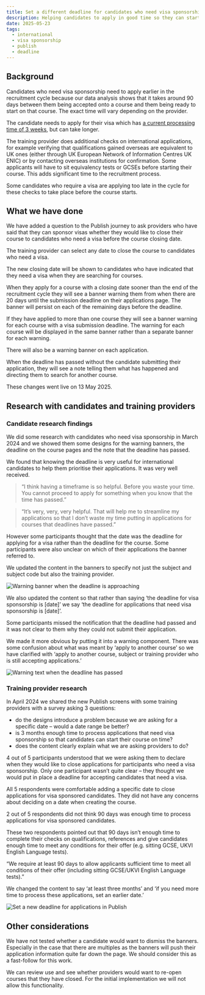 ```yaml
---
title: Set a different deadline for candidates who need visa sponsorship
description: Helping candidates to apply in good time so they can start their course on time.
date: 2025-05-23
tags:
  - international
  - visa sponsorship
  - publish
  - deadline
---
```


## Background

Candidates who need visa sponsorship need to apply earlier in the recruitment cycle because our data analysis shows that it takes around 90 days between them being accepted onto a course and them being ready to start on that course. The exact time will vary depending on the provider.

The candidate needs to apply for their visa which has [a current processing time of 3 weeks](https://www.gov.uk/guidance/visa-processing-times-applications-outside-the-uk#current-processing-times), but can take longer.  

The training provider does additional checks on international applications, for example verifying that qualifications gained overseas are equivalent to UK ones (either through UK European Network of Information Centres UK ENIC) or by contacting overseas institutions for confirmation. Some applicants will have to sit equivalency tests or GCSEs before starting their course. This adds significant time to the recruitment process.

Some candidates who require a visa are applying too late in the cycle for these checks to take place before the course starts.

## What we have done

We have added a question to the Publish journey to ask providers who have said that they can sponsor visas whether they would like to close their course to candidates who need a visa before the course closing date.  

The training provider can select any date to close the course to candidates who need a visa.  

The new closing date will be shown to candidates who have indicated that they need a visa when they are searching for courses.

When they apply for a course with a closing date sooner than the end of the recruitment cycle they will see a banner warning them from when there are 20 days until the submission deadline on their applications page. The banner will persist on each of the remaining days before the deadline.

If they have applied to more than one course they will see a banner warning for each course with a visa submission deadline. The warning for each course will be displayed in the same banner rather than a separate banner for each warning.

There will also be a warning banner on each application.

When the deadline has passed without the candidate submitting their application, they will see a note telling them what has happened and directing them to search for another course.

These changes went live on 13 May 2025.

## Research with candidates and training providers

### Candidate research findings

We did some research with candidates who need visa sponsorship in March 2024 and we showed them some designs for the warning banners, the deadline on the course pages and the note that the deadline has passed.

We found that knowing the deadline is very useful for international candidates to help them prioritise their applications. It was very well received.

>“I think having a timeframe is so helpful. Before you waste your time. You cannot proceed to apply for something when you know that the time has passed.”

>“It’s very, very, very helpful. That will help me to streamline my applications so that I don’t waste my time putting in applications for courses that deadlines have passed.”

However some participants thought that the date was the deadline for applying for a visa rather than the deadline for the course. Some participants were also unclear on which of their applications the banner referred to.

We updated the content in the banners to specify not just the subject and subject code but also the training provider.

![Warning banner when the deadline is approaching](visa-sponsorship-deadline-warning-banner.jpeg)

We also updated the content so that rather than saying ‘the deadline for visa sponsorship is [date]’ we say ‘the deadline for applications that need visa sponsorship is [date]’.

Some participants missed the notification that the deadline had passed and it was not clear to them why they could not submit their application.  

We made it more obvious by putting it into a warning component. There was some confusion about what was meant by ‘apply to another course’ so we have clarified with ‘apply to another course, subject or training provider who is still accepting applications.’

![Warning text when the deadline has passed](visa-sponsorship-deadline-warning.jpeg)

### Training provider research

In April 2024 we shared the new Publish screens with some training providers with a survey asking 3 questions:

* do the designs introduce a problem because we are asking for a specific date – would a date range be better?
* is 3 months enough time to process applications that need visa sponsorship so that candidates can start their course on time?
* does the content clearly explain what we are asking providers to do?

4 out of 5 participants understood that we were asking them to declare when they would like to close applications for participants who need a visa sponsorship. Only one participant wasn’t quite clear – they thought we would put in place a deadline for accepting candidates that need a visa.

All 5 respondents were comfortable adding a specific date to close applications for visa sponsored candidates. They did not have any concerns about deciding on a date when creating the course.

2 out of 5 respondents did not think 90 days was enough time to process applications for visa sponsored candidates.  

These two respondents pointed out that 90 days isn’t enough time to complete their checks on qualifications, references and give candidates enough time to meet any conditions for their offer (e.g. sitting GCSE, UKVI English Language tests).

“We require at least 90 days to allow applicants sufficient time to meet all  conditions of their offer (including sitting GCSE/UKVI English Language  tests).”

We changed the content to say ‘at least three months’ and ‘if you need more time to process these applications, set an earlier date.’

![Set a new deadline for applications in Publish](visa-sponsorship-set-a-deadline.jpeg)

## Other considerations

We have not tested whether a candidate would want to dismiss the banners. Especially in the case that there are multiples as the banners will push their application information quite far down the page. We should consider this as a fast-follow for this work.

We can review use and see whether providers would want to re-open courses that they have closed. For the initial implementation we will not allow this functionality.
